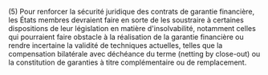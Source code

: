 (5) Pour renforcer la sécurité juridique des contrats de garantie financière, les États membres devraient faire en sorte de les soustraire à certaines dispositions de leur législation en matière d'insolvabilité, notamment celles qui pourraient faire obstacle à la réalisation de la garantie financière ou rendre incertaine la validité de techniques actuelles, telles que la compensation bilatérale avec déchéance du terme (netting by close-out) ou la constitution de garanties à titre complémentaire ou de remplacement.